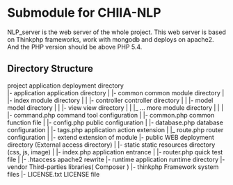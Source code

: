 # Submodule for CHIIA-NLP

NLP_server is the web server of the whole project. 
This web server is based on Thinkphp frameworks, work with mongodb and deploys on apache2. And the PHP version should be above PHP 5.4.

## Directory Structure

project                         application deployment directory             
   |- application               application directory
   |    |- common               common module directory
   |    |- index                module directory
   |    |   |- controller       controller directory
   |    |   |- model            model directory 
   |    |   |- view             view directory
   |    |   |_ ...              more module directory
   |    |
   |    |- command.php          command tool configuration
   |    |- common.php           common function file
   |    |- config.php           public configuration
   |    |- database.php         database configuration
   |    |- tags.php             application action extension
   |    |_ route.php            router configuration
   |
   |- extend                    extension of module 
   |- public                    WEB deployment directory (External access directory)
   |    |- static               static resources directory (css, js, image)
   |    |- index.php            application entrance
   |    |- router.php           quick test file
   |    |- .htaccess            apache2 rewrite
   |- runtime                   application runtime directory
   |- vendor                    Third-parties libraries( Composer )
   |- thinkphp                  Framework system files
   |- LICENSE.txt               LICENSE file